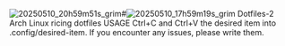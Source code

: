 ![20250510_20h59m51s_grim](https://github.com/user-attachments/assets/26175dda-e62d-4a51-a0d9-965b7a563f8d)#![20250510_17h59m19s_grim](https://github.com/user-attachments/assets/8ae49bb3-1d21-46c2-af1c-f9178db1eea7)
 Dotfiles-2
Arch Linux ricing dotfiles
USAGE
Ctrl+C and Ctrl+V the desired item into .config/desired-item.
If you encounter any issues, please write them.
